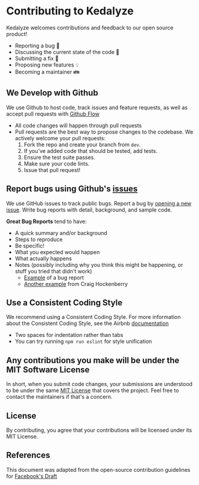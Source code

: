 # Contributing to Kedalyze

Kedalyze welcomes contributions and feedback to our open source product!

- Reporting a bug 🐝
- Discussing the current state of the code 🎤
- Submitting a fix 🔧
- Proposing new features 💡
- Becoming a maintainer 👪

## We Develop with Github

We use Github to host code, track issues and feature requests, as well as accept pull requests with [Github Flow](https://docs.github.com/en/get-started/quickstart/github-flow)

- All code changes will happen through pull requests
- Pull requests are the best way to propose changes to the codebase. We actively welcome your pull requests:
  1. Fork the repo and create your branch from `dev`.
  2. If you've added code that should be tested, add tests.
  3. Ensure the test suite passes.
  4. Make sure your code lints.
  5. Issue that pull request!

## Report bugs using Github's [issues](https://github.com/oslabs-beta/Kedalyze/issues)

We use GitHub issues to track public bugs. Report a bug by [opening a new issue](). Write bug reports with detail, background, and sample code.

**Great Bug Reports** tend to have:

- A quick summary and/or background
- Steps to reproduce
- Be specific!
- What you expected would happen
- What actually happens
- Notes (possibly including why you think this might be happening, or stuff you tried that didn't work)
  - [Example](http://stackoverflow.com/q/12488905/180626) of a bug report
  - [Another example](http://www.openradar.me/11905408) from Craig Hockenberry

## Use a Consistent Coding Style

We recommend using a Consistent Coding Style. For more information about the Consistent Coding Style, see the Airbnb [documentation](https://airbnb.io/javascript/react/)

- Two spaces for indentation rather than tabs
- You can try running `npm run eslint` for style unification

## Any contributions you make will be under the MIT Software License

In short, when you submit code changes, your submissions are understood to be under the same [MIT License](http://choosealicense.com/licenses/mit/) that covers the project. Feel free to contact the maintainers if that's a concern.

## License

By contributing, you agree that your contributions will be licensed under its MIT License.

## References

This document was adapted from the open-source contribution guidelines for [Facebook's Draft](https://github.com/facebook/draft-js/blob/main/CONTRIBUTING.md)
